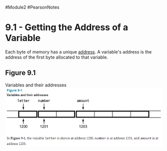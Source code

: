 #Module2 #PearsonNotes 
# 9.1 - Getting the Address of a Variable
Each byte of memory has a unique <u>address</u>. A variable's address is the address of the first byte allocated to that variable.

## Figure 9.1
Variables and their addresses <br />
![9.1 - Figure 9-1](/Module%202/Pearson%20Notes/9.1%20Photos/9.1%20-%20Figure%209-1.png)
